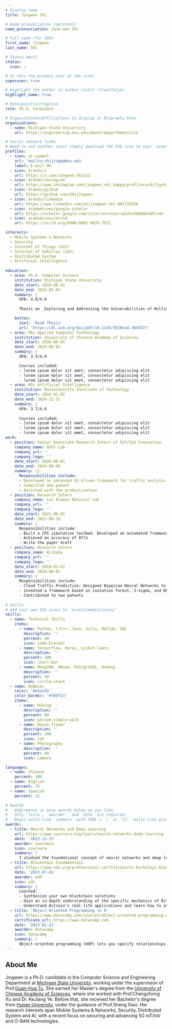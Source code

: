 ```yaml
---
# Display name
title: Jingwen Shi

# Name pronunciation (optional)
name_pronunciation: Jane-wen Shi

# Full name (for SEO)
first_name: Jingwen
last_name: Shi

# Status emoji
status:
  icon: ☕️

# Is this the primary user of the site?
superuser: true

# Highlight the author in author lists? (true/false)
highlight_name: true

# Role/position/tagline
role: Ph.D. Candidate

# Organizations/Affiliations to display in Biography blox
organizations:
  - name: Michigan State University
    url: https://engineering.msu.edu/about/departments/cse

# Social network links
# Need to use another icon? Simply download the SVG icon to your `assets/media/icons/` folder.
profiles:
  - icon: at-symbol
    url: 'mailto:shijingw@msu.edu'
    label: E-mail Me
  - icon: brands/x
    url: https://x.com/Jingwen_Shi123
  - icon: brands/instagram
    url: https://www.instagram.com/jingwen_shi_happy/profilecard/?igsh=bXJ1ejF6Z3hraWU=
  - icon: brands/github
    url: https://github.com/Shijingwen
  - icon: brands/linkedin
    url: https://www.linkedin.com/in/jingwen-shi-807178156
  - icon: academicons/google-scholar
    url: https://scholar.google.com/citations?user=qleSxX8AAAAJ&hl=en
  - icon: academicons/orcid
    url: https://orcid.org/0000-0002-9635-7551

interests:
  - Mobile Systems & Networks
  - Security
  - Internet of Things (IoT)
  - Internet of Vehicles (IoV) 
  - Distributed System
  - Artificial Intelligence
  
education:
  - area: Ph.D. Computer Science
    institution: Michigan State University
    date_start: 2019-08-01
    date_end: 2025-03-01
    summary: |
      GPA: 4.0/4.0
      
      Thesis on _Exploring and Addressing the Vulnerabilities of Multimedia Services over Mobile System From Infrastructure to Devices_. Supervised by Prof. Guan-Hua Tu.  Presented papers at 4 IEEE/ACM conferences with the contributions being published in 4 IEEE/ACM journals.

    button:
      text: 'Read Thesis'
      url: 'https://dl.acm.org/doi/pdf/10.1145/3636534.3649377'
  - area: MSc Applied Computer Technology
    institution: University of Chinese Academy of Sciences
    date_start: 2016-08-01
    date_end: 2019-06-01
    summary: |
      GPA: 3.3/4.0

      Courses included:
      - lorem ipsum dolor sit amet, consectetur adipiscing elit
      - lorem ipsum dolor sit amet, consectetur adipiscing elit
      - lorem ipsum dolor sit amet, consectetur adipiscing elit
  - area: BSc Artificial Intelligence
    institution: Massachusetts Institute of Technology
    date_start: 2016-01-01
    date_end: 2020-12-31
    summary: |
      GPA: 3.7/4.0
      
      Courses included:
      - lorem ipsum dolor sit amet, consectetur adipiscing elit
      - lorem ipsum dolor sit amet, consectetur adipiscing elit
      - lorem ipsum dolor sit amet, consectetur adipiscing elit
work:
  - position: Senior Associate Research Intern of IoT/IoV Innovation
    company_name: AT&T Lab
    company_url: ''
    company_logo: ''
    date_start: 2024-06-01
    date_end: 2024-08-09
    summary: |2-
      Responsibilities include:
      - Developed an advanced AI-driven framework for traffic analysis and anomaly detection in 5G/4G networks, integrating machine learning, statistical analysis, and signal processing techniques
      - Submitted one patent
      - Assisted with the productization
  - position: Research Intern
    company_name: Los Alamos National Lab
    company_url: ''
    company_logo: ''
    date_start: 2021-06-01
    date_end: 2021-08-10
    summary: |
      Responsibilities include:
      - Built a CPS simulation testbed. Developed an automated framework with SVM/SVD/FSM to re-construct the CPS from observation
      - Achieved an accuracy of 97\%
      - Write the paper draft
  - position: Research Intern
    company_name: Alibaba
    company_url: ''
    company_logo: ''
    date_start: 2019-01-01
    date_end: 2019-06-01
    summary: |
      Responsibilities include:
      - Cloud Traffic Prediction: Designed Bayesian Neural Networks to enhance CNN and LSTM for query (QPS) prediction at Taobao, achieving 99.8\% accuracy
      - Invented a framework based on isolation forest, 3-sigma, and KDE for clusters over 1000 virtual machines. Reduced 95\% of false alarms. 
      - Contributed to two patents
      
# Skills
# Add your own SVG icons to `assets/media/icons/`
skills:
  - name: Technical Skills
    items:
      - name: Python, C/C++, Java, Julia, Matlab, SQL
        description: ''
        percent: 80
        icon: code-bracket
      - name: Tensorflow, Keras, scikit-learn
        description: ''
        percent: 100
        icon: chart-bar
      - name: MongoDB, HBase, PostgreSQL, Hadoop
        description: ''
        percent: 40
        icon: circle-stack
  - name: Hobbies
    color: '#eeac02'
    color_border: '#f0bf23'
    items:
      - name: Hiking
        description: ''
        percent: 60
        icon: person-simple-walk
      - name: House flower
        description: ''
        percent: 100
        icon: cat
      - name: Photography
        description: ''
        percent: 80
        icon: camera

languages:
  - name: Chinese
    percent: 100
  - name: English
    percent: 75
  - name: Spanish
    percent: 25

# Awards.
#   Add/remove as many awards below as you like.
#   Only `title`, `awarder`, and `date` are required.
#   Begin multi-line `summary` with YAML's `|` or `|2-` multi-line prefix and indent 2 spaces below.
awards:
  - title: Neural Networks and Deep Learning
    url: https://www.coursera.org/learn/neural-networks-deep-learning
    date: '2023-11-25'
    awarder: Coursera
    icon: coursera
    summary: |
      I studied the foundational concept of neural networks and deep learning. By the end, I was familiar with the significant technological trends driving the rise of deep learning; build, train, and apply fully connected deep neural networks; implement efficient (vectorized) neural networks; identify key parameters in a neural network’s architecture; and apply deep learning to your own applications.
  - title: Blockchain Fundamentals
    url: https://www.edx.org/professional-certificate/uc-berkeleyx-blockchain-fundamentals
    date: '2023-07-01'
    awarder: edX
    icon: edx
    summary: |
      Learned:
      - Synthesize your own blockchain solutions
      - Gain an in-depth understanding of the specific mechanics of Bitcoin
      - Understand Bitcoin’s real-life applications and learn how to attack and destroy Bitcoin, Ethereum, smart contracts and Dapps, and alternatives to Bitcoin’s Proof-of-Work consensus algorithm
  - title: 'Object-Oriented Programming in R'
    url: https://www.datacamp.com/courses/object-oriented-programming-with-s3-and-r6-in-r
    certificate_url: https://www.datacamp.com
    date: '2023-01-21'
    awarder: datacamp
    icon: datacamp
    summary: |
      Object-oriented programming (OOP) lets you specify relationships between functions and the objects that they can act on, helping you manage complexity in your code. This is an intermediate level course, providing an introduction to OOP, using the S3 and R6 systems. S3 is a great day-to-day R programming tool that simplifies some of the functions that you write. R6 is especially useful for industry-specific analyses, working with web APIs, and building GUIs.
---
```


## About Me

Jingwen is a Ph.D. candidate in the Computer Science and Engineering Department at [Michigan State University](https://engineering.msu.edu/about/departments/cse), working under the supervision of Prof.[Guan-Hua Tu](https://www.cse.msu.edu/~ghtu/index.html). She earned her Master's degree from the [University of Chinese Academy of Sciences](https://english.ucas.ac.cn/), where she worked with Prof.Chengzhong Xu and Dr. KeJiang Ye. Before that, she received her Bachelor's degree from [Hunan University](http://www-en.hnu.edu.cn/index.htm),  under the guidance of Prof.Sheng Xiao. Her research interests span Mobile Systems & Networks, Security, Distributed System and AI, with a recent focus on securing and advancing 5G IoT/IoV and O-RAN technologies.